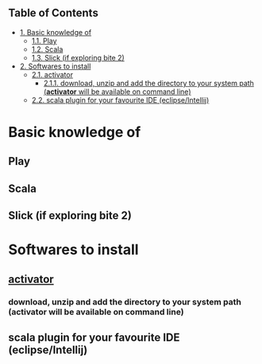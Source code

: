 <div id="table-of-contents">
<h2>Table of Contents</h2>
<div id="text-table-of-contents">
<ul>
<li><a href="#sec-1">1. Basic knowledge of</a>
<ul>
<li><a href="#sec-1-1">1.1. Play</a></li>
<li><a href="#sec-1-2">1.2. Scala</a></li>
<li><a href="#sec-1-3">1.3. Slick (if exploring bite 2)</a></li>
</ul>
</li>
<li><a href="#sec-2">2. Softwares to install</a>
<ul>
<li><a href="#sec-2-1">2.1. activator</a>
<ul>
<li><a href="#sec-2-1-1">2.1.1. download, unzip and add the directory to your system path (<b>activator</b> will be available on command line)</a></li>
</ul>
</li>
<li><a href="#sec-2-2">2.2. scala plugin for your favourite IDE (eclipse/Intellij)</a></li>
</ul>
</li>
</ul>
</div>
</div>

# Basic knowledge of<a id="sec-1" name="sec-1"></a>

## Play<a id="sec-1-1" name="sec-1-1"></a>

## Scala<a id="sec-1-2" name="sec-1-2"></a>

## Slick (if exploring bite 2)<a id="sec-1-3" name="sec-1-3"></a>

# Softwares to install<a id="sec-2" name="sec-2"></a>

## [activator](https://www.playframework.com/download)<a id="sec-2-1" name="sec-2-1"></a>

### download, unzip and add the directory to your system path (**activator** will be available on command line)<a id="sec-2-1-1" name="sec-2-1-1"></a>

## scala plugin for your favourite IDE (eclipse/Intellij)<a id="sec-2-2" name="sec-2-2"></a>